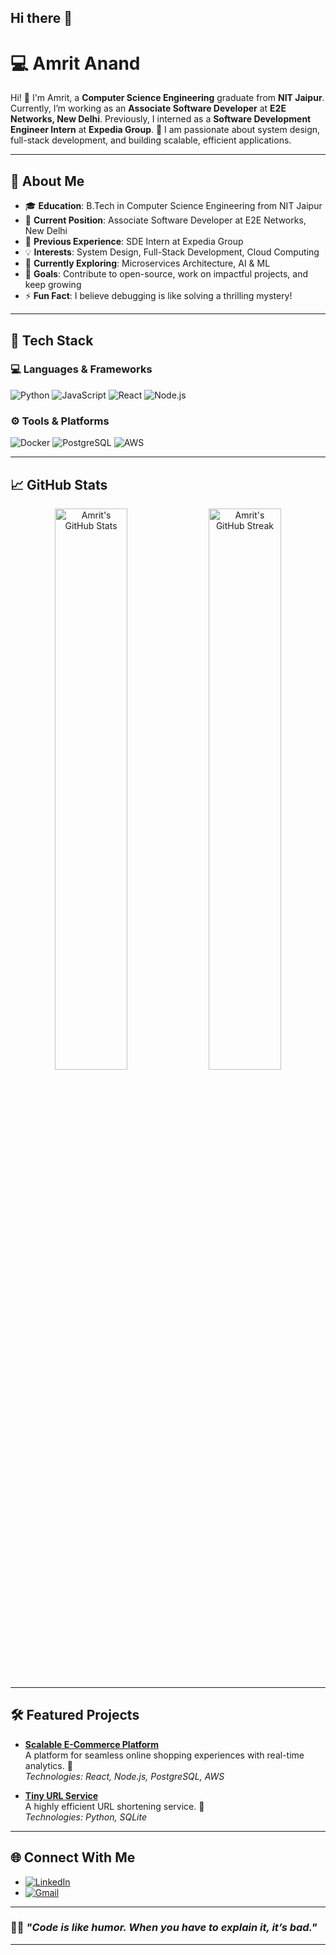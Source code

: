 ## Hi there 👋

# 💻 **Amrit Anand**

Hi! 👋 I'm Amrit, a **Computer Science Engineering** graduate from **NIT Jaipur**. Currently, I’m working as an **Associate Software Developer** at **E2E Networks, New Delhi**. Previously, I interned as a **Software Development Engineer Intern** at **Expedia Group**. 🌟 I am passionate about system design, full-stack development, and building scalable, efficient applications.

---

## 🚀 **About Me**
- 🎓 **Education**: B.Tech in Computer Science Engineering from NIT Jaipur  
- 💼 **Current Position**: Associate Software Developer at E2E Networks, New Delhi  
- 🏢 **Previous Experience**: SDE Intern at Expedia Group  
- 💡 **Interests**: System Design, Full-Stack Development, Cloud Computing  
- 🌱 **Currently Exploring**: Microservices Architecture, AI & ML  
- 🎯 **Goals**: Contribute to open-source, work on impactful projects, and keep growing  
- ⚡ **Fun Fact**: I believe debugging is like solving a thrilling mystery!  

---

## 🔧 **Tech Stack**

### 💻 Languages & Frameworks
![Python](https://img.shields.io/badge/Python-3776AB?style=for-the-badge&logo=python&logoColor=white)
![JavaScript](https://img.shields.io/badge/JavaScript-F7DF1E?style=for-the-badge&logo=javascript&logoColor=black)
![React](https://img.shields.io/badge/React-61DAFB?style=for-the-badge&logo=react&logoColor=black)
![Node.js](https://img.shields.io/badge/Node.js-339933?style=for-the-badge&logo=nodedotjs&logoColor=white)

### ⚙️ Tools & Platforms
![Docker](https://img.shields.io/badge/Docker-2496ED?style=for-the-badge&logo=docker&logoColor=white)
![PostgreSQL](https://img.shields.io/badge/PostgreSQL-336791?style=for-the-badge&logo=postgresql&logoColor=white)
![AWS](https://img.shields.io/badge/AWS-FF9900?style=for-the-badge&logo=amazonaws&logoColor=white)

---

## 📈 **GitHub Stats**
<p align="center">
  <img src="https://github-readme-stats.vercel.app/api?username=amrit-anand&show_icons=true&theme=radical" alt="Amrit's GitHub Stats" width="48%" />
  <img src="https://github-readme-streak-stats.herokuapp.com/?user=amrit-anand&theme=radical" alt="Amrit's GitHub Streak" width="48%" />
</p>

---

## 🛠️ **Featured Projects**
- **[Scalable E-Commerce Platform](#)**  
  A platform for seamless online shopping experiences with real-time analytics. 🛒  
  _Technologies: React, Node.js, PostgreSQL, AWS_

- **[Tiny URL Service](#https://github.com/AmritAnand-2003/URL-Shortener)**  
  A highly efficient URL shortening service. 🔗  
  _Technologies: Python, SQLite_

---

## 🌐 **Connect With Me**
- [![LinkedIn](https://img.shields.io/badge/LinkedIn-%230077B5.svg?style=for-the-badge&logo=linkedin&logoColor=white)](https://www.linkedin.com/in/amrit-anand-2003/)
- [![Gmail](https://img.shields.io/badge/Gmail-D14836?style=for-the-badge&logo=gmail&logoColor=white)](mailto:amritanandkumar9@gmail.com)

---

### 🦸‍♂️ _"Code is like humor. When you have to explain it, it’s bad."_

---


<!--
**AmritAnand-2003/AmritAnand-2003** is a ✨ _special_ ✨ repository because its `README.md` (this file) appears on your GitHub profile.

Here are some ideas to get you started:

- 🔭 I’m currently working on ...
- 🌱 I’m currently learning ...
- 👯 I’m looking to collaborate on ...
- 🤔 I’m looking for help with ...
- 💬 Ask me about ...
- 📫 How to reach me: ...
- 😄 Pronouns: ...
- ⚡ Fun fact: ...
-->
